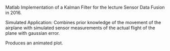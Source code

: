 Matlab Implementation of a Kalman Filter for the lecture Sensor Data Fusion in 2016.

Simulated Application:
Combines prior knowledge of the movement of the airplane with simulated sensor measurements of the actual flight of the plane with gaussian error.

Produces an animated plot.

